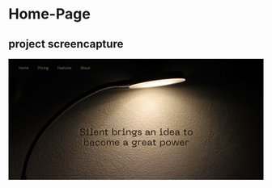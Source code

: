 # Home-Page


## project screencapture
![](https://github.com/Mehyar-Farzat/Home-Page/blob/main/screencapture-Home-Page.png)
